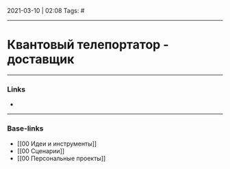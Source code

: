 2021-03-10 | 02:08
Tags: #
___

# Квантовый телепортатор - доставщик

___
### Links
- 

___
### Base-links
- [[00 Идеи и инструменты]]
- [[00 Сценарии]]
- [[00 Персональные проекты]]

